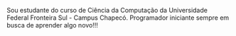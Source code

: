 Sou estudante do curso de Ciência da Computação da Universidade Federal Fronteira Sul - Campus Chapecó. Programador iniciante sempre em busca de aprender algo novo!!!
